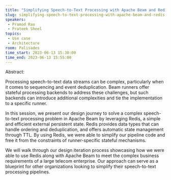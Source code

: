 ```yaml
---
title: "Simplifying Speech-to-Text Processing with Apache Beam and Redis"
slug: simplifying-speech-to-text-processing-with-apache-beam-and-redis
speakers:
 - Pramod Rao
 - Prateek Sheel
topics:
 - Use case
 - Architecture
room: Palisades
time_start: 2023-06-13 15:30:00
time_end: 2023-06-13 15:55:00
---
```


Abstract:
 
 
 
 Processing speech-to-text data streams can be complex, particularly when it comes to sequencing and event deduplication. Beam runners offer stateful processing backends to address these challenges, but such backends can introduce additional complexities and tie the implementation to a specific runner.
 
 
 
 In this session, we present our design journey to solve a complex speech-to-text processing problem in Apache Beam by leveraging Redis, a simple and efficient external persistent state. Redis provides data types that can handle ordering and deduplication, and offers automatic state management through TTL. By using Redis, we were able to simplify our pipeline code and free it from the constraints of runner-specific stateful mechanisms.
 
 
 
 We will walk through our design iteration process showcasing how we were able to use Redis along with Apache Beam to meet the complex business requirements of a large telecom enterprise. Our approach can serve as a blueprint for other organizations looking to simplify their speech-to-text processing pipelines.
